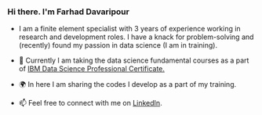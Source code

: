 <!-- Please don't remove this: Grab your social icons from https://github.com/carlsednaoui/gitsocial -->

### Hi there. I'm Farhad Davaripour

<!--
**farhad-davaripour/farhad-davaripour** is a ✨ _special_ ✨ repository because its `README.md` (this file) appears on your GitHub profile.
-->

- I am a finite element specialist with 3 years of experience working in research and development roles. I have a knack for problem-solving and (recently) found my passion in data science (I am in training).
- 🌱 Currently I am taking the data science fundamental courses as a part of [IBM Data Science Professional Certificate.](https://www.coursera.org/professional-certificates/ibm-data-science?#courses) 
- 🌍 In here I am sharing the codes I develop as a part of my training.

- 📫 Feel free to connect with me on [LinkedIn](https://www.linkedin.com/in/farhad-davaripour/).
